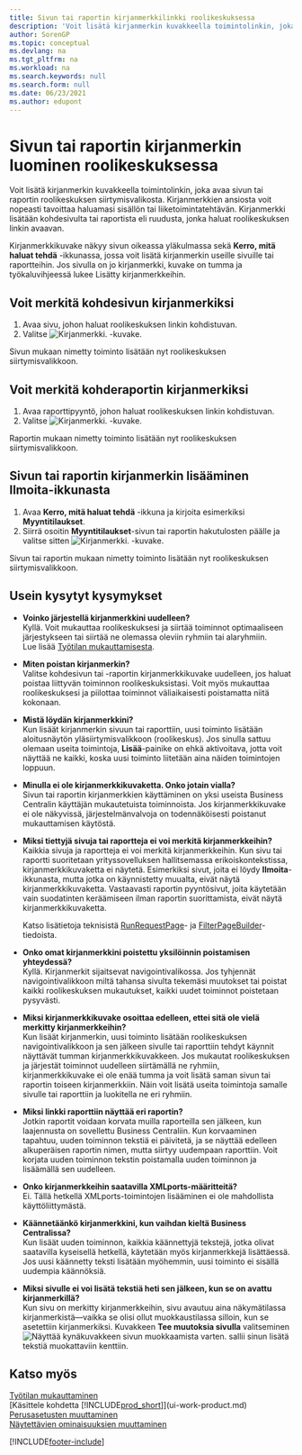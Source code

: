 ```yaml
---
title: Sivun tai raportin kirjanmerkkilinkki roolikeskuksessa
description: 'Voit lisätä kirjanmerkin kuvakkeella toimintolinkin, joka avaa sivun tai raportin roolikeskuksen siirtymisvalikosta.'
author: SorenGP
ms.topic: conceptual
ms.devlang: na
ms.tgt_pltfrm: na
ms.workload: na
ms.search.keywords: null
ms.search.form: null
ms.date: 06/23/2021
ms.author: edupont
---
```


# <a name="bookmark-a-page-or-report-on-your-role-center"></a><a name="bookmark-a-page-or-report-on-your-role-center"></a><a name="bookmark-a-page-or-report-on-your-role-center"></a>Sivun tai raportin kirjanmerkin luominen roolikeskuksessa
Voit lisätä kirjanmerkin kuvakkeella toimintolinkin, joka avaa sivun tai raportin roolikeskuksen siirtymisvalikosta. Kirjanmerkkien ansiosta voit nopeasti tavoittaa haluamasi sisällön tai liiketoimintatehtävän. Kirjanmerkki lisätään kohdesivulta tai raportista eli ruudusta, jonka haluat roolikeskuksen linkin avaavan.

Kirjanmerkkikuvake näkyy sivun oikeassa yläkulmassa sekä **Kerro, mitä haluat tehdä** -ikkunassa, jossa voit lisätä kirjanmerkin useille sivuille tai raportteihin. Jos sivulla on jo kirjanmerkki, kuvake on tumma ja työkaluvihjeessä lukee Lisätty kirjanmerkkeihin.

## <a name="to-bookmark-the-target-page"></a><a name="to-bookmark-the-target-page"></a><a name="to-bookmark-the-target-page"></a>Voit merkitä kohdesivun kirjanmerkiksi
1. Avaa sivu, johon haluat roolikeskuksen linkin kohdistuvan.
2. Valitse ![Kirjanmerkki.](media/ui_bookmark_icon.png "Kirjanmerkki") -kuvake.

Sivun mukaan nimetty toiminto lisätään nyt roolikeskuksen siirtymisvalikkoon.

## <a name="to-bookmark-the-target-report"></a><a name="to-bookmark-the-target-report"></a><a name="to-bookmark-the-target-report"></a>Voit merkitä kohderaportin kirjanmerkiksi
1. Avaa raporttipyyntö, johon haluat roolikeskuksen linkin kohdistuvan.
2. Valitse ![Kirjanmerkki.](media/ui_bookmark_icon.png "Kirjanmerkki") -kuvake.

Raportin mukaan nimetty toiminto lisätään nyt roolikeskuksen siirtymisvalikkoon.

## <a name="to-bookmark-a-page-or-report-from-the-tell-me-window"></a><a name="to-bookmark-a-page-or-report-from-the-tell-me-window"></a><a name="to-bookmark-a-page-or-report-from-the-tell-me-window"></a>Sivun tai raportin kirjanmerkin lisääminen Ilmoita-ikkunasta
1. Avaa **Kerro, mitä haluat tehdä** -ikkuna ja kirjoita esimerkiksi **Myyntitilaukset**.
2. Siirrä osoitin **Myyntitilaukset**-sivun tai raportin hakutulosten päälle ja valitse sitten ![Kirjanmerkki.](media/ui_bookmark_icon.png "Kirjanmerkki") -kuvake.

Sivun tai raportin mukaan nimetty toiminto lisätään nyt roolikeskuksen siirtymisvalikkoon.


## <a name="frequently-asked-questions"></a><a name="frequently-asked-questions"></a><a name="frequently-asked-questions"></a>Usein kysytyt kysymykset

- **Voinko järjestellä kirjanmerkkini uudelleen?**  
Kyllä. Voit mukauttaa roolikeskuksesi ja siirtää toiminnot optimaaliseen järjestykseen tai siirtää ne olemassa oleviin ryhmiin tai alaryhmiin.  
Lue lisää [Työtilan mukauttamisesta](ui-personalization-user.md).

- **Miten poistan kirjanmerkin?**  
Valitse kohdesivun tai -raportin kirjanmerkkikuvake uudelleen, jos haluat poistaa liittyvän toiminnon roolikeskuksistasi. Voit myös mukauttaa roolikeskuksesi ja piilottaa toiminnot väliaikaisesti poistamatta niitä kokonaan.

- **Mistä löydän kirjanmerkkini?**  
Kun lisäät kirjanmerkin sivuun tai raporttiin, uusi toiminto lisätään aloitusnäytön yläsiirtymisvalikkoon (roolikeskus). Jos sinulla sattuu olemaan useita toimintoja, **Lisää**-painike on ehkä aktivoitava, jotta voit näyttää ne kaikki, koska uusi toiminto liitetään aina näiden toimintojen loppuun.
<!-- Should we add a screenshot here? -->

- **Minulla ei ole kirjanmerkkikuvaketta. Onko jotain vialla?**  
Sivun tai raportin kirjanmerkkien käyttäminen on yksi useista Business Centralin käyttäjän mukautetuista toiminnoista. Jos kirjanmerkkikuvake ei ole näkyvissä, järjestelmänvalvoja on todennäköisesti poistanut mukauttamisen käytöstä.

- **Miksi tiettyjä sivuja tai raportteja ei voi merkitä kirjanmerkkeihin?**  
Kaikkia sivuja ja raportteja ei voi merkitä kirjanmerkkeihin. Kun sivu tai raportti suoritetaan yrityssovelluksen hallitsemassa erikoiskontekstissa, kirjanmerkkikuvaketta ei näytetä. Esimerkiksi sivut, joita ei löydy **Ilmoita**-ikkunasta, mutta jotka on käynnistetty muualta, eivät näytä kirjanmerkkikuvaketta. Vastaavasti raportin pyyntösivut, joita käytetään vain suodatinten keräämiseen ilman raportin suorittamista, eivät näytä kirjanmerkkikuvaketta.

  Katso lisätietoja teknisistä [RunRequestPage](/dynamics365/business-central/dev-itpro/developer/methods-auto/report/reportinstance-runrequestpage-method)- ja [FilterPageBuilder](/dynamics365/business-central/dev-itpro/developer/methods-auto/filterpagebuilder/filterpagebuilder-data-type)-tiedoista.

- **Onko omat kirjanmerkkini poistettu yksilöinnin poistamisen yhteydessä?**  
Kyllä. Kirjanmerkit sijaitsevat navigointivalikossa. Jos tyhjennät navigointivalikkoon miltä tahansa sivulta tekemäsi muutokset tai poistat kaikki roolikeskuksen mukautukset, kaikki uudet toiminnot poistetaan pysyvästi.

- **Miksi kirjanmerkkikuvake osoittaa edelleen, ettei sitä ole vielä merkitty kirjanmerkkeihin?**  
Kun lisäät kirjanmerkin, uusi toiminto lisätään roolikeskuksen navigointivalikkoon ja sen jälkeen sivulle tai raporttiin tehdyt käynnit näyttävät tumman kirjanmerkkikuvakkeen. Jos mukautat roolikeskuksen ja järjestät toiminnot uudelleen siirtämällä ne ryhmiin, kirjanmerkkikuvake ei ole enää tumma ja voit lisätä saman sivun tai raportin toiseen kirjanmerkkiin. Näin voit lisätä useita toimintoja samalle sivulle tai raporttiin ja luokitella ne eri ryhmiin.

- **Miksi linkki raporttiin näyttää eri raportin?**  
Jotkin raportit voidaan korvata muilla raporteilla sen jälkeen, kun laajennusta on sovellettu Business Centraliin. Kun korvaaminen tapahtuu, uuden toiminnon tekstiä ei päivitetä, ja se näyttää edelleen alkuperäisen raportin nimen, mutta siirtyy uudempaan raporttiin. Voit korjata uuden toiminnon tekstin poistamalla uuden toiminnon ja lisäämällä sen uudelleen.
<!-- For more information on report substitution, see this link UNAVAILABLE AT THIS TIME -->

- **Onko kirjanmerkkeihin saatavilla XMLports-määritteitä?**  
Ei. Tällä hetkellä XMLports-toimintojen lisääminen ei ole mahdollista käyttöliittymästä.

- **Käännetäänkö kirjanmerkkini, kun vaihdan kieltä Business Centralissa?**  
Kun lisäät uuden toiminnon, kaikkia käännettyjä tekstejä, jotka olivat saatavilla kyseisellä hetkellä, käytetään myös kirjanmerkkejä lisättäessä. Jos uusi käännetty teksti lisätään myöhemmin, uusi toiminto ei sisällä uudempia käännöksiä.

- **Miksi sivulle ei voi lisätä tekstiä heti sen jälkeen, kun se on avattu kirjanmerkillä?**<br> Kun sivu on merkitty kirjanmerkkeihin, sivu avautuu aina näkymätilassa kirjanmerkistä&mdash;vaikka se olisi ollut muokkaustilassa silloin, kun se asetettiin kirjanmerkiksi. Kuvakkeen **Tee muutoksia sivulla** valitseminen ![Näyttää kynäkuvakkeen sivun muokkaamista varten.](media/edit-pencil.png) sallii sinun lisätä tekstiä muokattaviin kenttiin.


## <a name="see-also"></a><a name="see-also"></a><a name="see-also"></a>Katso myös
[Työtilan mukauttaminen](ui-personalization-user.md)  
[Käsittele kohdetta [!INCLUDE[prod_short](includes/prod_short.md)]](ui-work-product.md)  
[Perusasetusten muuttaminen](ui-change-basic-settings.md)  
[Näytettävien ominaisuuksien muuttaminen](ui-experiences.md)  


[!INCLUDE[footer-include](includes/footer-banner.md)]
